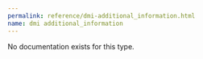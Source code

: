 ```yaml
---
permalink: reference/dmi-additional_information.html
name: dmi additional_information
---
```


No documentation exists for this type.